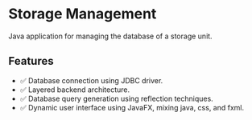 # Storage Management
Java application for managing the database of a storage unit.


## Features

- ✅ Database connection using JDBC driver.
- ✅ Layered backend architecture.  
- ✅ Database query generation using reflection techniques.
- ✅ Dynamic user interface using JavaFX, mixing java, css, and fxml.
